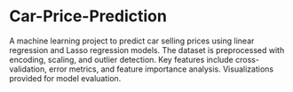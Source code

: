 # Car-Price-Prediction
A machine learning project to predict car selling prices using linear regression and Lasso regression models. The dataset is preprocessed with encoding, scaling, and outlier detection. Key features include cross-validation, error metrics, and feature importance analysis. Visualizations provided for model evaluation.
